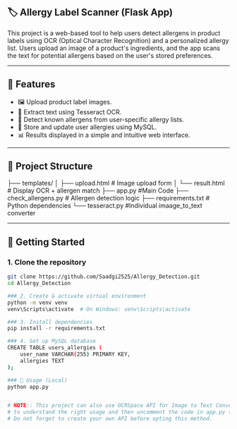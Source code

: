 ## 🏷️ Allergy Label Scanner (Flask App)

This project is a web-based tool to help users detect allergens in product labels using OCR (Optical Character Recognition) and a personalized allergy list. Users upload an image of a product's ingredients, and the app scans the text for potential allergens based on the user's stored preferences.

---

## 🔧 Features

- 🖼️ Upload product label images.
- 📄 Extract text using Tesseract OCR.
- 🧠 Detect known allergens from user-specific allergy lists.
- 💾 Store and update user allergies using MySQL.
- 📊 Results displayed in a simple and intuitive web interface.

---

## 📁 Project Structure

├── templates/
│ ├── upload.html # Image upload form
│ └── result.html # Display OCR + allergen match
├── app.py #Main Code
├── check_allergens.py # Allergen detection logic
├── requirements.txt # Python dependencies
└── tesseract.py #Individual imaage_to_text converter

---

## 🚀 Getting Started

### 1. Clone the repository
```bash
git clone https://github.com/Saadgi2525/Allergy_Detection.git
cd Allergy_Detection

### 2. Create & activate virtual environment
python -m venv venv
venv\Scripts\activate  # On Windows: venv\Scripts\activate

### 3. Install dependencies
pip install -r requirements.txt

### 4. Set up MySQL database
CREATE TABLE users_allergies (
    user_name VARCHAR(255) PRIMARY KEY,
    allergies TEXT
);

### 🧪 Usage (Local)
python app.py


# NOTE:: This project can also use OCRSpace API for Image to Text Conversion. Check the OCRSpace.py 
# to understand the right usage and then uncomment the code in app.py to implement using this API.
# Do not forget to create your own API before opting this method. 

